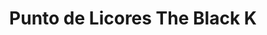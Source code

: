 ---
title: "Punto de Licores The Black K"
url: /quetzaltenango/punto-de-licores-the-black-k/
shop: Spirituosen
---